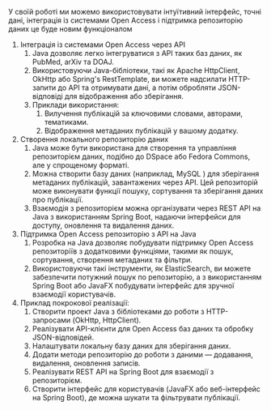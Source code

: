 У своїй роботі ми можемо використовувати інтуїтивний інтерфейс, точні дані, інтеграція із системами Open Access і підтримка репозиторію даних це буде новим функціоналом
1. Інтеграція із системами Open Access через API 
   1. Java дозволяє легко інтегруватися з API таких баз даних, як PubMed, arXiv та DOAJ. 
   2. Використовуючи Java-бібліотеки, такі як Apache HttpClient, OkHttp або Spring's RestTemplate, ви можете надсилати HTTP-запити до API та отримувати дані, а потім обробляти JSON-відповіді для відображення або зберігання. 
   3. Приклади використання:
      1. Вилучення публікацій за ключовими словами, авторами, тематиками. 
      2. Відображення метаданих публікацій у вашому додатку.
2. Створення локального репозиторію даних 
   1. Java може бути використана для створення та управління репозиторієм даних, подібно до DSpace або Fedora Commons, але у спрощеному форматі. 
   2. Можна створити базу даних (наприклад, MySQL ) для зберігання метаданих публікацій, завантажених через API. Цей репозиторій може виконувати функції пошуку, сортування та зберігання даних про публікації. 
   3. Взаємодія з репозиторієм можна організувати через REST API на Java з використанням Spring Boot, надаючи інтерфейси для доступу, оновлення та видалення даних.
3. Підтримка Open Access репозиторію з API на Java
   1. Розробка на Java дозволяє побудувати підтримку Open Access репозиторіїв з додатковими функціями, такими як пошук, сортування, створення метаданих та фільтри.
   2. Використовуючи такі інструменти, як ElasticSearch, ви можете забезпечити потужний пошук по репозиторію, а з використанням Spring Boot або JavaFX побудувати інтерфейс для зручної взаємодії користувачів.
4. Приклад покрокової реалізації:
   1.  Створити проект Java з бібліотеками до роботи з HTTP-запросами (OkHttp, HttpClient).
   2.  Реалізувати API-клієнти для Open Access баз даних та обробку JSON-відповідей. 
   3.  Налаштувати локальну базу даних для зберігання даних.
   4.  Додати методи репозиторію до роботи з даними — додавання, видалення, оновлення записів.
   5.  Реалізувати REST API на Spring Boot для взаємодії з репозиторієм. 
   6.  Створити інтерфейс для користувачів (JavaFX або веб-інтерфейс на Spring Boot), де можна шукати та фільтрувати публікації.
